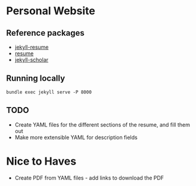 # Personal Website

## Reference packages

- [jekyll-resume](https://github.com/mattcouchman/jekyll-resume)
- [resume](https://github.com/mhyee/resume)
- [jekyll-scholar](https://github.com/inukshuk/jekyll-scholar)

## Running locally

`bundle exec jekyll serve -P 8000`

## TODO

- Create YAML files for the different sections of the resume, and fill them out
- Make more extensible YAML for description fields

# Nice to Haves

- Create PDF from YAML files - add links to download the PDF
